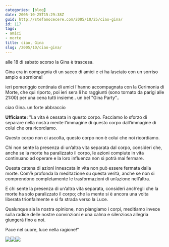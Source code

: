 ```yaml
---
categories: [blog]
date: 2005-10-25T15:29:38Z
guid: http://stefanocecere.com/2005/10/25/ciao-gina/
id: 117
tags:
- amici
- morte
title: ciao, Gina
slug: /2005/10/ciao-gina/
---
```


<img src='/wp-content/gina_party_cena.jpg' alt='' align='left' />alle 18 di sabato scorso la Gina è trascesa.
  
Gina era in compagnia di un sacco di amici e ci ha lasciato con un sorriso ampio e sornione!
  
ieri pomeriggio centinaia di amici l'hanno accompagnata con la Cerimonia di Morte, che qui riporto, poi ieri sera li ho raggiunti (sono tornato da parigi alle 21:00) per una cena tutti insieme.. un bel "Gina Party"..
  
ciao Gina. un forte abbraccio

**Ufficiante:** "La vita è cessata in questo corpo. Facciamo lo sforzo di separare nella nostra mente l’immagine di questo corpo dall’immagine di colui che ora ricordiamo.

Questo corpo non ci ascolta, questo corpo non è colui che noi ricordiamo.

Chi non sente la presenza di un’altra vita separata dal corpo, consideri che, anche se la morte ha paralizzato il corpo, le azioni compiute in vita continuano ad operare e la loro influenza non si potrà mai fermare.

Questa catena di azioni innescata in vita non può essere fermata dalla morte. Com’è profonda la meditazione su questa verità, anche se non si comprendono completamente le trasformazioni di un’azione nell’altra.

E chi sente la presenza di un’altra vita separata, consideri anch’egli che la morte ha solo paralizzato il corpo; che la mente si è ancora una volta liberata trionfalmente e si fa strada verso la Luce.

Qualunque sia la nostra opinione, non piangiamo i corpi, meditiamo invece sulla radice delle nostre convinzioni e una calma e silenziosa allegria giungerà fino a noi.

Pace nel cuore, luce nella ragione!"

![](/wp-content/img_0116.jpg)![](/wp-content/img_0111.jpg)![](/wp-content/img_0112.jpg)